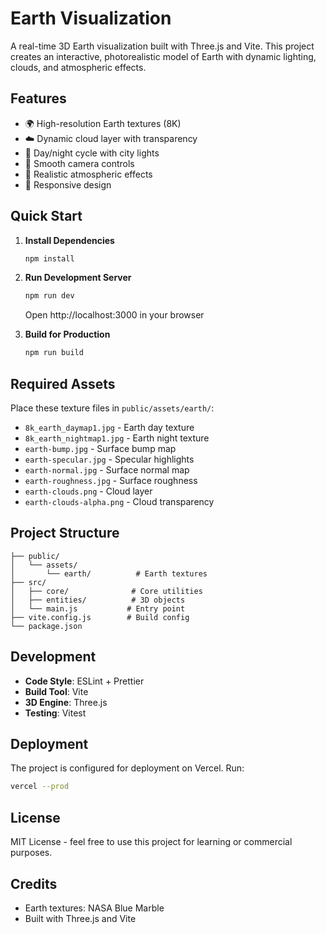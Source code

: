 # Earth Visualization

A real-time 3D Earth visualization built with Three.js and Vite. This project creates an interactive, photorealistic model of Earth with dynamic lighting, clouds, and atmospheric effects.

## Features

- 🌍 High-resolution Earth textures (8K)
- ☁️ Dynamic cloud layer with transparency
- 🌙 Day/night cycle with city lights
- 🎥 Smooth camera controls
- 🌟 Realistic atmospheric effects
- 📱 Responsive design

## Quick Start

1. **Install Dependencies**
   ```bash
   npm install
   ```

2. **Run Development Server**
   ```bash
   npm run dev
   ```
   Open http://localhost:3000 in your browser

3. **Build for Production**
   ```bash
   npm run build
   ```

## Required Assets

Place these texture files in `public/assets/earth/`:
- `8k_earth_daymap1.jpg` - Earth day texture
- `8k_earth_nightmap1.jpg` - Earth night texture
- `earth-bump.jpg` - Surface bump map
- `earth-specular.jpg` - Specular highlights
- `earth-normal.jpg` - Surface normal map
- `earth-roughness.jpg` - Surface roughness
- `earth-clouds.png` - Cloud layer
- `earth-clouds-alpha.png` - Cloud transparency

## Project Structure

```
├── public/
│   └── assets/
│       └── earth/          # Earth textures
├── src/
│   ├── core/              # Core utilities
│   ├── entities/          # 3D objects
│   └── main.js           # Entry point
├── vite.config.js        # Build config
└── package.json
```

## Development

- **Code Style**: ESLint + Prettier
- **Build Tool**: Vite
- **3D Engine**: Three.js
- **Testing**: Vitest

## Deployment

The project is configured for deployment on Vercel. Run:
```bash
vercel --prod
```

## License

MIT License - feel free to use this project for learning or commercial purposes.

## Credits

- Earth textures: NASA Blue Marble
- Built with Three.js and Vite
